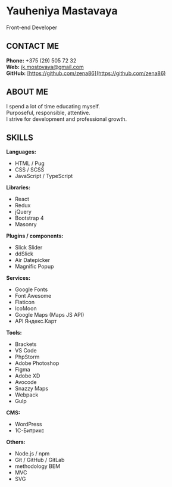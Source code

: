 # Yauheniya Mastavaya
 Front-end Developer

## **CONTACT ME**
**Phone:** +375 (29) 505 72 32  
**Web:** [jk.mostovaya@gmail.com](mailto:jk.mostovaya@gmail.com)  
**GitHub:** [https://github.com/zena86](https://github.com/zena86)

## **ABOUT ME**
I spend a lot of time educating myself.  
Purposeful, responsible, attentive.  
I strive for development and professional growth.

## **SKILLS**  
**Languages:**   
* HTML / Pug  
* CSS / SCSS  
* JavaScript / TypeScript   

**Libraries:**
* React
* Redux   
* jQuery  
* Bootstrap 4  
* Masonry   

**Plugins / components:**   
* Slick Slider     
* ddSlick  
* Air Datepicker
* Magnific Popup

**Services:**   
* Google Fonts      
* Font Awesome  
* Flaticon   
* IcoMoon    
* Google Maps (Maps JS API)  
* API Яндекс.Карт   

**Tools:**   
* Brackets
* VS Code
* PhpStorm   
* Adobe Photoshop  
* Figma  
* Adobe XD  
* Avocode   
* Snazzy Maps
* Webpack
* Gulp

**CMS:**
* WordPress
* 1С-Битрикс

**Others:**   
* Node.js / npm  
* Git / GitHub / GitLab
* methodology BEM
* MVC
* SVG
